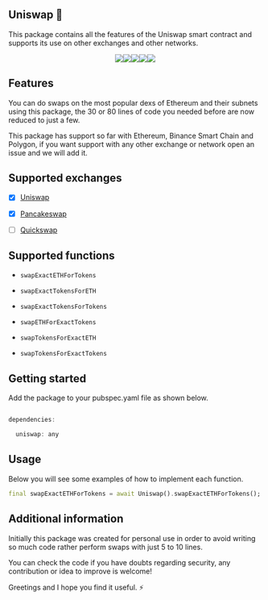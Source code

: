 ## Uniswap 🦄

This package contains all the features of the Uniswap smart contract and supports its use on other exchanges and other networks. 

<div style="display: flex; justify-content: center;">

  <img src="https://img.shields.io/pub/v/uniswap?color=green">

  <img src="https://img.shields.io/pub/points/uniswap">

  <img src="https://img.shields.io/pub/popularity/shitcoin_price?color=green">

  <img src="https://img.shields.io/badge/maintenance%20status-actively%20developed-brightgreen">

  <img src="https://img.shields.io/badge/coverage-92%25-orange">

</div>

## Features

You can do swaps on the most popular dexs of Ethereum and their subnets using this package, the 30 or 80 lines of code you needed before are now reduced to just a few.

This package has support so far with Ethereum, Binance Smart Chain and Polygon, if you want support with any other exchange or network open an issue and we will add it.

## Supported exchanges


- [x] [Uniswap](https://app.uniswap.org/)

- [x] [Pancakeswap](https://pancakeswap.finance)

- [ ] [Quickswap](https://quickswap.exchange)

## Supported functions 


- `swapExactETHForTokens`

- `swapExactTokensForETH`

- `swapExactTokensForTokens`

- `swapETHForExactTokens`

- `swapTokensForExactETH`

- `swapTokensForExactTokens`

## Getting started

Add the package to your pubspec.yaml file as shown below.
```dart

dependencies:

  uniswap: any

```


## Usage

Below you will see some examples of how to implement each function.

```dart
final swapExactETHForTokens = await Uniswap().swapExactETHForTokens();
```

## Additional information

Initially this package was created for personal use in order to avoid writing so much code rather perform swaps with just 5 to 10 lines.

You can check the code if you have doubts regarding security, any contribution or idea to improve is welcome!

Greetings and I hope you find it useful. ⚡
